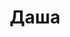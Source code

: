 ---
title: "Даша"
description: "Встреча со мной для делового мужчины значит не нанять красивую девицу, а встретить сногсшибательную и образованную леди, которая предоставляет только VIP сопровождение. Я могу наполнить проведенное совместно время яркими эмоциями, взаимопониманием и неповторимыми моментами. Проведя в моей компании не больше часа, ты почувствуешь как будто мы знакомы не один год!

Как VIP эскортница я активно занимаюсь спортом, самообразованием и своей внешностью. Это мое хобби, увлечение и страсть, поскольку мне нравится выглядеть впечатляюще и удивлять мужчин приятными манерами. Для встречи со мной обратись к менеджеру эскорт агентства.   "
Price: "От 1000$"
height: "177"
weight: "49"
age: "21"
folder: dasha
mainImage: 1.webp
images:
  - 2.webp
  - 3.webp
---